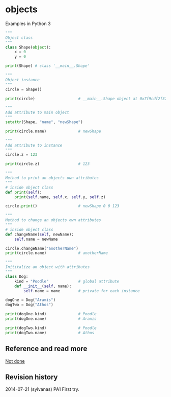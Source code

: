 objects
==============================
Examples in Python 3


```python
"""
Object class
"""
class Shape(object):
	x = 0
	y = 0

print(Shape) # class '__main__.Shape'

"""
Object instance
"""
circle = Shape()

print(circle) 					# __main__.Shape object at 0x7f9cdf2f3278

"""
Add attribute to main object
"""
setattr(Shape, "name", "newShape")

print(circle.name) 				# newShape

"""
Add attribute to instance
"""
circle.z = 123

print(circle.z) 				# 123

"""
Method to print an objects own attributes
"""
# inside object class
def print(self):
	print(self.name, self.x, self.y, self.z)

circle.print() 					# newShape 0 0 123

"""
Method to change an objects own attributes
"""
# inside object class
def changeName(self, newName):
	self.name = newName

circle.changeName("anotherName")
print(circle.name) 				# anotherName

"""
Inititalize an object with attributes
"""
class Dog:
	kind = "Poodle" 			# global attribute
	def __init__(self, name):
		self.name = name 		# private for each instance 

dogOne = Dog("Aramis")
dogTwo = Dog("Athos")

print(dogOne.kind)				# Poodle
print(dogOne.name)				# Aramis

print(dogTwo.kind)				# Poodle
print(dogTwo.name)				# Athos

```


Reference and read more
------------------------------

[Not done](https://docs.python.org/3/tutorial/somethingsomethingsomething)



Revision history
------------------------------

2014-07-21 (sylvanas) PA1 First try.
